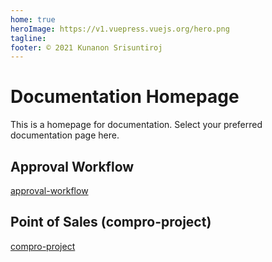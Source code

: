 ```yaml
---
home: true
heroImage: https://v1.vuepress.vuejs.org/hero.png
tagline:
footer: © 2021 Kunanon Srisuntiroj
---
```

# Documentation Homepage
This is a homepage for documentation. Select your preferred documentation page here.

## Approval Workflow
[approval-workflow](approval-workflow)

## Point of Sales (compro-project)
[compro-project](compro-project)
